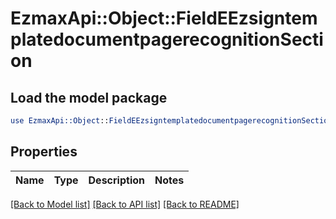 # EzmaxApi::Object::FieldEEzsigntemplatedocumentpagerecognitionSection

## Load the model package
```perl
use EzmaxApi::Object::FieldEEzsigntemplatedocumentpagerecognitionSection;
```

## Properties
Name | Type | Description | Notes
------------ | ------------- | ------------- | -------------

[[Back to Model list]](../README.md#documentation-for-models) [[Back to API list]](../README.md#documentation-for-api-endpoints) [[Back to README]](../README.md)


